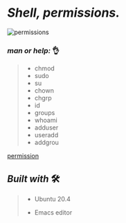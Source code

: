 # **_Shell, permissions._**


![permissions](https://user-images.githubusercontent.com/85587286/160503628-d9841c86-358d-44f8-ac76-d58a6d326487.png)

### **_man or help:_** 👌

> * chmod
> * sudo
> * su
> * chown
> * chgrp
> * id
> * groups
> * whoami
> * adduser
> * useradd
> * addgrou

[permission](http://linuxcommand.org/lc3_lts0090.php)
 

## *_Built with_* 🛠️


> * Ubuntu 20.4
>
> * Emacs editor
